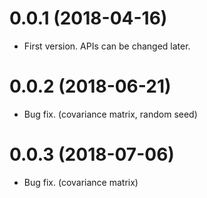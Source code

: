 # 0.0.1 (2018-04-16)
* First version. APIs can be changed later.

# 0.0.2 (2018-06-21)
* Bug fix. (covariance matrix, random seed)

# 0.0.3 (2018-07-06)
* Bug fix. (covariance matrix)